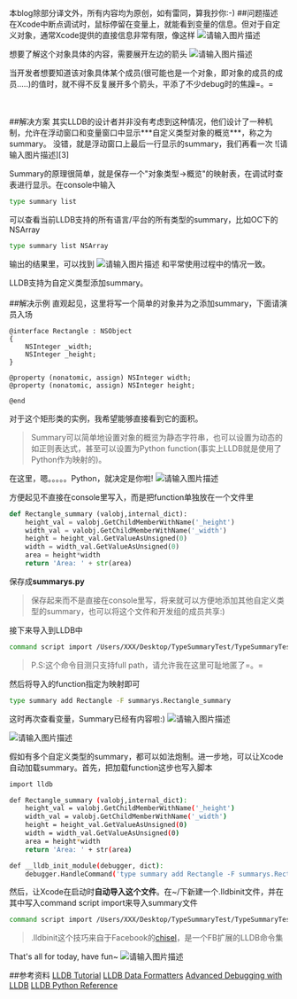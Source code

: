本blog除部分译文外，所有内容均为原创，如有雷同，算我抄你:-)
##问题描述
在Xcode中断点调试时，鼠标停留在变量上，就能看到变量的信息。但对于自定义对象，通常Xcode提供的直接信息非常有限，像这样
![请输入图片描述][1]


想要了解这个对象具体的内容，需要展开左边的箭头
![请输入图片描述][2]

当开发者想要知道该对象具体某个成员(很可能也是一个对象，即对象的成员的成员.....)的值时，就不得不反复展开多个箭头，平添了不少debug时的焦躁=。=

</br>
</br>
##解决方案
其实LLDB的设计者并非没有考虑到这种情况，他们设计了一种机制，允许在浮动窗口和变量窗口中显示***自定义类型对象的概览***，称之为summary。
没错，就是浮动窗口上最后一行显示的summary，我们再看一次
![请输入图片描述][3]

Summary的原理很简单，就是保存一个"对象类型->概览"的映射表，在调试时查表进行显示。在console中输入
```sh
type summary list
```
可以查看当前LLDB支持的所有语言/平台的所有类型的summary，比如OC下的NSArray
```sh
type summary list NSArray
```
输出的结果里，可以找到
![请输入图片描述][4]
和平常使用过程中的情况一致。

LLDB支持为自定义类型添加summary。
</br>
</br>
##解决示例
直观起见，这里将写一个简单的对象并为之添加summary，下面请演员入场
```objc
@interface Rectangle : NSObject
{
    NSInteger _width;
    NSInteger _height;
}

@property (nonatomic, assign) NSInteger width;
@property (nonatomic, assign) NSInteger height;

@end
```
对于这个矩形类的实例，我希望能够直接看到它的面积。

>Summary可以简单地设置对象的概览为静态字符串，也可以设置为动态的如正则表达式，甚至可以设置为Python function(事实上LLDB就是使用了Python作为映射的)。

在这里，嗯。。。。。Python，就决定是你啦!
![请输入图片描述][5]

方便起见不直接在console里写入，而是把function单独放在一个文件里
```python
def Rectangle_summary (valobj,internal_dict):
    height_val = valobj.GetChildMemberWithName('_height')
    width_val = valobj.GetChildMemberWithName('_width')
    height = height_val.GetValueAsUnsigned(0)
    width = width_val.GetValueAsUnsigned(0)
    area = height*width
    return 'Area: ' + str(area)
```
保存成**summarys.py**

>保存起来而不是直接在console里写，将来就可以方便地添加其他自定义类型的summary，也可以将这个文件和开发组的成员共享:)

接下来导入到LLDB中
```sh
command script import /Users/XXX/Desktop/TypeSummaryTest/TypeSummaryTest/summarys.py
```
>P.S:这个命令目测只支持full path，请允许我在这里可耻地匿了=。=

然后将导入的function指定为映射即可
```sh
type summary add Rectangle -F summarys.Rectangle_summary
```

这时再次查看变量，Summary已经有内容啦:)
![请输入图片描述][6]

![请输入图片描述][7]

假如有多个自定义类型的summary，都可以如法炮制。进一步地，可以让Xcode自动加载summary。首先，把加载function这步也写入脚本
```sh
import lldb

def Rectangle_summary (valobj,internal_dict):
    height_val = valobj.GetChildMemberWithName('_height')
    width_val = valobj.GetChildMemberWithName('_width')
    height = height_val.GetValueAsUnsigned(0)
    width = width_val.GetValueAsUnsigned(0)
    area = height*width
    return 'Area: ' + str(area)

def __lldb_init_module(debugger, dict):
   	debugger.HandleCommand('type summary add Rectangle -F summarys.Rectangle_summary')
```
然后，让Xcode在启动时**自动导入这个文件**。在~/下新建一个.lldbinit文件，并在其中写入command script import来导入summary文件
```sh
command script import /Users/XXX/Desktop/TypeSummaryTest/TypeSummaryTest/summarys.py
```
>.lldbinit这个技巧来自于Facebook的[chisel][8]，是一个FB扩展的LLDB命令集

That's all for today, have fun~
![请输入图片描述][9]


##参考资料
[LLDB Tutorial][10]
[LLDB Data Formatters][11]
[Advanced Debugging with LLDB][12]
[LLDB Python Reference][13]


  [1]: http://segmentfault.com/img/bVcLk2
  [2]: http://segmentfault.com/img/bVcLk3
  [3]: http://segmentfault.com/img/bVcLk4
  [4]: http://segmentfault.com/img/bVcLk5
  [5]: http://segmentfault.com/img/bVcLk6
  [6]: http://segmentfault.com/img/bVcLk7
  [7]: http://segmentfault.com/img/bVcLk8
  [8]: https://github.com/facebook/chisel
  [9]: http://segmentfault.com/img/bVcLa4
  [10]: http://lldb.llvm.org/tutorial.html
  [11]: http://lldb.llvm.org/varformats.html
  [12]: https://developer.apple.com/videos/wwdc/2013/?id=217
  [13]: http://lldb.llvm.org/python-reference.html